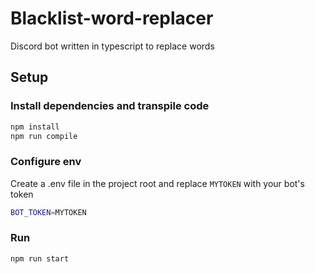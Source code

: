 # Blacklist-word-replacer

Discord bot written in typescript to replace words

## Setup

### Install dependencies and transpile code

```bash
npm install
npm run compile
```

### Configure env

Create a .env file in the project root and replace `MYTOKEN` with your bot's token

```sh
BOT_TOKEN=MYTOKEN
```

### Run

```bash
npm run start
```
